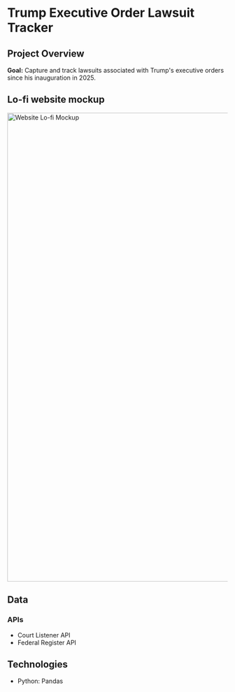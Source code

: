 # Trump Executive Order Lawsuit Tracker

## Project Overview

**Goal:** Capture and track lawsuits associated with Trump's executive orders since his inauguration in 2025. 

## Lo-fi website mockup

<img width="2327" height="1073" alt="Website Lo-fi Mockup" src="https://github.com/user-attachments/assets/bacf8d4b-0a40-40c1-a620-70d70c3f2815" />


## Data
### APIs
- Court Listener API 
- Federal Register API

## Technologies
- Python: Pandas
